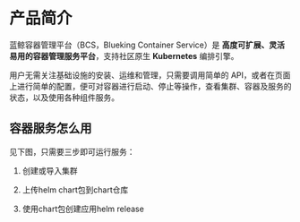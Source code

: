 # 产品简介

蓝鲸容器管理平台（BCS，Blueking Container Service）是 **高度可扩展、灵活易用的容器管理服务平台**，支持社区原生 **Kubernetes** 编排引擎。

用户无需关注基础设施的安装、运维和管理，只需要调用简单的 API，或者在页面上进行简单的配置，便可对容器进行启动、停止等操作，查看集群、容器及服务的状态，以及使用各种组件服务。



## 容器服务怎么用

见下图，只需要三步即可运行服务：

1. 创建或导入集群

2. 上传helm chart包到chart仓库

3. 使用chart包创建应用helm release
